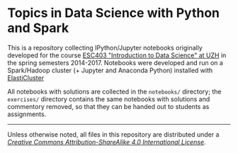 # Topics in Data Science with Python and Spark

This is a repository collecting IPython/Jupyter notebooks originally
developed for the course [ESC403 "Introduction to Data Science" at
UZH][1] in the spring semesters 2014-2017.  Notebooks were developed
and run on a Spark/Hadoop cluster (+ Jupyter and Anaconda Python)
installed with [ElastiCluster][2]

[1]: https://s3itwiki.uzh.ch/display/esc403spring2017/ESC403+Introduction+to+Data+Science+-+Spring+2017
[2]: https://gc3-uzh-ch.github.io/elasticluster

All notebooks with solutions are collected in the `notebooks/`
directory; the `exercises/` directory contains the same notebooks with
solutions and commentory removed, so that they can be handed out to
students as assignments.

----

Unless otherwise noted, all files in this repository are distributed under a
[*Creative Commons Attribution-ShareAlike 4.0 International License*][cc-by-sa].

[cc-by-sa]: http://creativecommons.org/licenses/by-sa/4.0/"
